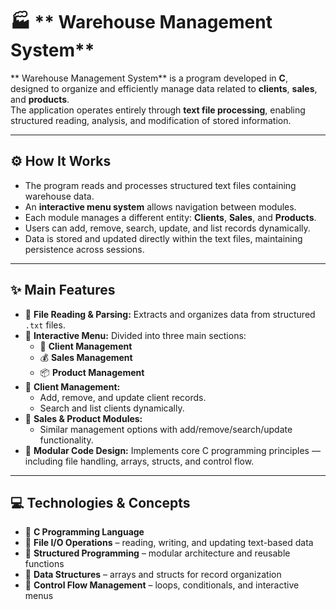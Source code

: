 # 🏭 ** Warehouse Management System**

** Warehouse Management System** is a program developed in **C**, designed to organize and efficiently manage data related to **clients**, **sales**, and **products**.  
The application operates entirely through **text file processing**, enabling structured reading, analysis, and modification of stored information.

---

## ⚙️ **How It Works**

- The program reads and processes structured text files containing warehouse data.  
- An **interactive menu system** allows navigation between modules.  
- Each module manages a different entity: **Clients**, **Sales**, and **Products**.  
- Users can add, remove, search, update, and list records dynamically.  
- Data is stored and updated directly within the text files, maintaining persistence across sessions.  

---

## ✨ **Main Features**

- 📂 **File Reading & Parsing:** Extracts and organizes data from structured `.txt` files.  
- 🧭 **Interactive Menu:** Divided into three main sections:  
  - 👤 **Client Management**  
  - 💰 **Sales Management**  
  - 📦 **Product Management**  
- 👥 **Client Management:**  
  - Add, remove, and update client records.  
  - Search and list clients dynamically.  
- 🛒 **Sales & Product Modules:**  
  - Similar management options with add/remove/search/update functionality.  
- 🧩 **Modular Code Design:** Implements core C programming principles — including file handling, arrays, structs, and control flow.  

---

## 💻 **Technologies & Concepts**

- 🐚 **C Programming Language**  
- 📄 **File I/O Operations** – reading, writing, and updating text-based data  
- 🧠 **Structured Programming** – modular architecture and reusable functions  
- 🧰 **Data Structures** – arrays and structs for record organization  
- 🔁 **Control Flow Management** – loops, conditionals, and interactive menus  
